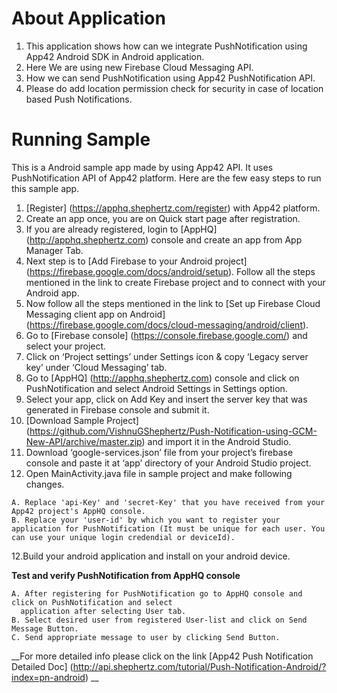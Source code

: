 # About Application
1. This application shows how can we integrate PushNotification using App42 Android SDK in Android application.
2. Here We are using new Firebase Cloud Messaging API.
3. How we can send PushNotification using App42 PushNotification API.
4. Please do add location permission check for security in case of location based Push Notifications. 

# Running Sample
This is a Android sample app made by using App42 API. It uses PushNotification API of App42 platform.
Here are the few easy steps to run this sample app.

1. [Register] (https://apphq.shephertz.com/register) with App42 platform.
2. Create an app once, you are on Quick start page after registration.
3. If you are already registered, login to [AppHQ] (http://apphq.shephertz.com) console and create an app from App Manager Tab.
4. Next step is to [Add Firebase to your Android project] (https://firebase.google.com/docs/android/setup). Follow all the steps mentioned in the link to create Firebase project and to connect with your Android app.
5. Now follow all the steps mentioned in the link to [Set up Firebase Cloud Messaging client app on Android] (https://firebase.google.com/docs/cloud-messaging/android/client).
6. Go to [Firebase console] (https://console.firebase.google.com/) and select your project.
7. Click on ‘Project settings’ under Settings icon & copy ‘Legacy server key’ under ‘Cloud Messaging’ tab.
8. Go to [AppHQ] (http://apphq.shephertz.com) console and click on PushNotification and select Android Settings in Settings option.
9. Select your app, click on Add Key and insert the server key that was generated in Firebase console and submit it.
10. [Download Sample Project] (https://github.com/VishnuGShephertz/Push-Notification-using-GCM-New-API/archive/master.zip) and import it in the Android Studio.
11. Download ‘google-services.json’ file from your project’s firebase console and paste it at ‘app’ directory of your Android Studio project.
10. Open MainActivity.java file in sample project and make following changes.

```
A. Replace 'api-Key' and 'secret-Key' that you have received from your App42 project's AppHQ console.
B. Replace your 'user-id' by which you want to register your application for PushNotification (It must be unique for each user. You can use your unique login credendial or deviceId).

```
12.Build your android application and install on your android device.

__Test and verify PushNotification from AppHQ console__
 
```
A. After registering for PushNotification go to AppHQ console and click on PushNotification and select
  application after selecting User tab.
B. Select desired user from registered User-list and click on Send Message Button.
C. Send appropriate message to user by clicking Send Button.

```
__For more detailed info please click on the link [App42 Push Notification Detailed Doc] (http://api.shephertz.com/tutorial/Push-Notification-Android/?index=pn-android) __